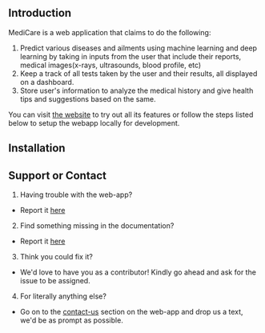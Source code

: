 ## Introduction

MediCare is a web application that claims to do the following:
1. Predict various diseases and ailments using machine learning and deep learning by taking in inputs from the user that include their reports, medical images(x-rays, ultrasounds, blood profile, etc)
2. Keep a track of all tests taken by the user and their results, all displayed on a dashboard.
3. Store user's information to analyze the medical history and give health tips and suggestions based on the same.

You can visit [the website](https://medicare-prime.herokuapp.com) to try out all its features or follow the steps listed below to setup the webapp locally for development.

## Installation



## Support or Contact

1. Having trouble with the web-app?
- Report it [here](https://github.com/IIITKalyaniFOSC/MediCare-Prime/issues)

2. Find something missing in the documentation?
- Report it [here](https://github.com/IIITKalyaniFOSC/MediCare-Prime/issues)

3. Think you could fix it?
- We'd love to have you as a contributor! Kindly go ahead and ask for the issue to be assigned.

4. For literally anything else?
- Go on to the [contact-us](https://github.com/IIITKalyaniFOSC/MediCare-Prime/settings/pages) section on the web-app and drop us a text, we'd be as prompt as possible.
